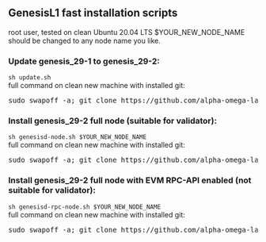 <h2>GenesisL1 fast installation scripts</h2>
root user, tested on clean Ubuntu 20.04 LTS
$YOUR_NEW_NODE_NAME should be changed to any node name you like.
<h3>Update genesis_29-1 to genesis_29-2:</h3>
<code>sh update.sh</code></br>
full command on clean new machine with installed git:</br>
<pre>sudo swapoff -a; git clone https://github.com/alpha-omega-labs/genesisd.git; cd genesisd; sh update.sh</pre>

<h3>Install genesis_29-2 full node (suitable for validator):</h3>
<code>sh genesisd-node.sh $YOUR_NEW_NODE_NAME</code></br>
full command on clean new machine with installed git:</br>
<pre>sudo swapoff -a; git clone https://github.com/alpha-omega-labs/genesisd.git; cd genesisd; sh genesisd-node.sh $YOUR_NEW_NODE_NAME</pre>

<h3>Install genesis_29-2 full node with EVM RPC-API enabled (not suitable for validator):</h3>
<code>sh genesisd-rpc-node.sh $YOUR_NEW_NODE_NAME</code></br>
full command on clean new machine with installed git:</br>
<pre>sudo swapoff -a; git clone https://github.com/alpha-omega-labs/genesisd.git; cd genesisd; sh genesisd-rpc-node.sh $YOUR_NEW_NODE_NAME</pre>
